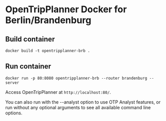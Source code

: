 # OpenTripPlanner Docker for Berlin/Brandenburg

## Build container

`docker build -t opentripplanner-brb .`

## Run container

`docker run -p 80:8080 opentripplanner-brb --router brandenburg --server`

Access OpenTripPlanner at `http://localhost:80/`.

You can also run with the --analyst option to use OTP Analyst features, or run without any optional arguments to see all available command line options.
